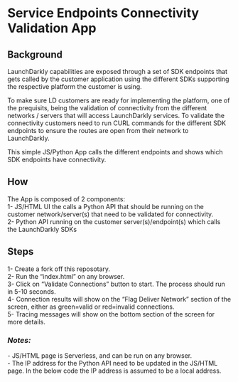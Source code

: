 <h1>Service Endpoints Connectivity Validation App</h1>

<h2>Background</h2>
LaunchDarkly capabilities are exposed through a set of SDK endpoints that gets called by the customer application using the different SDKs supporting the respective platform the customer is using. 

To make sure LD customers are ready for implementing the platform, one of the prequisits, being the validation of connectivity from the different networks / servers that will access LaunchDarkly services. To validate the connectivity customers need to run CURL commands for the different SDK endpoints to ensure the routes are open from their network to LaunchDarkly. 

This simple JS/Python App calls the different endpoints and shows which SDK endpoints have connectivity.

<h2>How</h2>
The App is composed of 2 components:<BR>
  1- JS/HTML UI the calls a Python API that should be running on the customer network/server(s) that need to be validated for connectivity.<BR>
  2- Python API running on the customer server(s)/endpoint(s) which calls the LaunchDarkly SDKs

<h2>Steps</h2>
1- Create a fork off this reposotary. <BR>
2- Run the “index.html” on any browser.<BR>
3- Click on “Validate Connections” button to start. The process should run in 5-10 seconds.<BR>
4- Connection results will show on the “Flag Deliver Network” section of the screen, either as green=valid or red=invalid connections.<BR>
5- Tracing messages will show on the bottom section of the screen for more details.<BR>

<h3><i>Notes:</i></h3>
- JS/HTML page is Serverless, and can be run on any browser.<BR>
- The IP address for the Python API need to be updated in the JS/HTML page. In the below code the IP address is assumed to be a local address.<BR>
